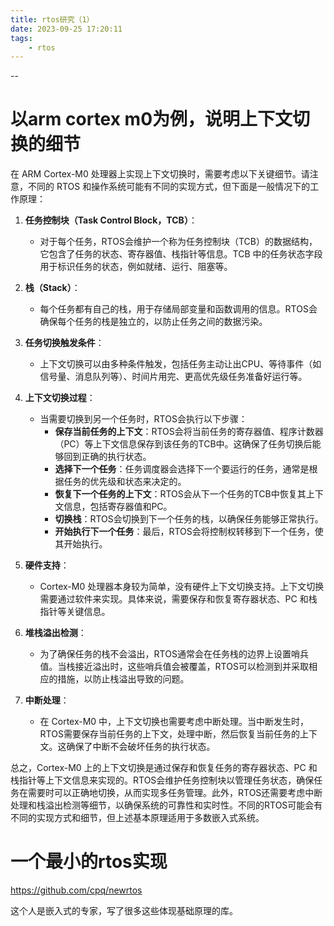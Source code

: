 ```yaml
---
title: rtos研究（1）
date: 2023-09-25 17:20:11
tags:
	- rtos
---
```


--

# 以arm cortex m0为例，说明上下文切换的细节

在 ARM Cortex-M0 处理器上实现上下文切换时，需要考虑以下关键细节。请注意，不同的 RTOS 和操作系统可能有不同的实现方式，但下面是一般情况下的工作原理：

1. **任务控制块（Task Control Block，TCB）**：
    - 对于每个任务，RTOS会维护一个称为任务控制块（TCB）的数据结构，它包含了任务的状态、寄存器值、栈指针等信息。TCB 中的任务状态字段用于标识任务的状态，例如就绪、运行、阻塞等。

2. **栈（Stack）**：
    - 每个任务都有自己的栈，用于存储局部变量和函数调用的信息。RTOS会确保每个任务的栈是独立的，以防止任务之间的数据污染。

3. **任务切换触发条件**：
    - 上下文切换可以由多种条件触发，包括任务主动让出CPU、等待事件（如信号量、消息队列等）、时间片用完、更高优先级任务准备好运行等。

4. **上下文切换过程**：
    - 当需要切换到另一个任务时，RTOS会执行以下步骤：
        - **保存当前任务的上下文**：RTOS会将当前任务的寄存器值、程序计数器（PC）等上下文信息保存到该任务的TCB中。这确保了任务切换后能够回到正确的执行状态。
        - **选择下一个任务**：任务调度器会选择下一个要运行的任务，通常是根据任务的优先级和状态来决定的。
        - **恢复下一个任务的上下文**：RTOS会从下一个任务的TCB中恢复其上下文信息，包括寄存器值和PC。
        - **切换栈**：RTOS会切换到下一个任务的栈，以确保任务能够正常执行。
        - **开始执行下一个任务**：最后，RTOS会将控制权转移到下一个任务，使其开始执行。

5. **硬件支持**：
    - Cortex-M0 处理器本身较为简单，没有硬件上下文切换支持。上下文切换需要通过软件来实现。具体来说，需要保存和恢复寄存器状态、PC 和栈指针等关键信息。

6. **堆栈溢出检测**：
    - 为了确保任务的栈不会溢出，RTOS通常会在任务栈的边界上设置哨兵值。当栈接近溢出时，这些哨兵值会被覆盖，RTOS可以检测到并采取相应的措施，以防止栈溢出导致的问题。

7. **中断处理**：
    - 在 Cortex-M0 中，上下文切换也需要考虑中断处理。当中断发生时，RTOS需要保存当前任务的上下文，处理中断，然后恢复当前任务的上下文。这确保了中断不会破坏任务的执行状态。

总之，Cortex-M0 上的上下文切换是通过保存和恢复任务的寄存器状态、PC 和栈指针等上下文信息来实现的。RTOS会维护任务控制块以管理任务状态，确保任务在需要时可以正确地切换，从而实现多任务管理。此外，RTOS还需要考虑中断处理和栈溢出检测等细节，以确保系统的可靠性和实时性。不同的RTOS可能会有不同的实现方式和细节，但上述基本原理适用于多数嵌入式系统。

# 一个最小的rtos实现

https://github.com/cpq/newrtos

这个人是嵌入式的专家，写了很多这些体现基础原理的库。

